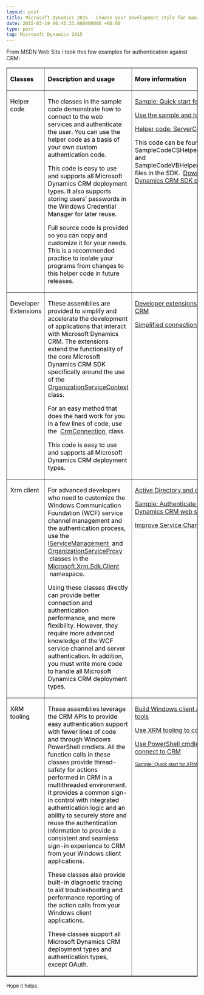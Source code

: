 ```yaml
---
layout: post
title: Microsoft Dynamics 2015 - Choose your development style for managed code - Authenticate using code
date: 2015-03-19 06:45:33.000000000 +00:00
type: post
tag: Microsoft Dynamics 2015
---
```



<p><span><font>From MSDN Web Site i took this few examples for authentication against CRM:</font></span></p>

<table border="1" cellpadding="0" cellspacing="0" width="618">
    <tbody>
        <tr>
            <td width="84">
                <p> <font color="#000000"><b> Classes </b> </font></p>
            </td>
            <td width="255">
                <p> <font color="#000000"><b> <span>Description and usage </span> </b> </font></p>
            </td>
            <td width="279">
                <p> <font color="#000000"><b> <span>More information </span> </b> </font></p>
            </td>
        </tr>
        <tr>
            <td valign="top" width="84">
                <p> <font color="#000000"><span>Helper code </span> </font></p>
            </td>
            <td valign="top" width="255">
                <p> <font color="#000000"><span>The classes in the sample code demonstrate how to connect to the web services and authenticate the user. You can use the helper code as a basis of your own custom authentication code. </span> </font></p>
                <p> <font color="#000000"><span>This code is easy to use and supports all Microsoft Dynamics CRM deployment types. It also supports storing users’ passwords in the Windows Credential Manager for later reuse. </span> </font></p>
                <p> <font color="#000000"><span>Full source code is provided so you can copy and customize it for your needs. This is a recommended practice to isolate your programs from changes to this helper code in future releases. </span> </font></p>
            </td>
            <td valign="top" width="279">
                <p> <font color="#000000"><span> <a href="https://msdn.microsoft.com/en-us/library/hh675400.aspx"> <span>Sample: Quick start for Microsoft Dynamics CRM </span> </a> </span> </font></p>
                <p> <font color="#000000"><span> <a href="https://msdn.microsoft.com/en-us/library/gg328228.aspx"> <span>Use the sample and helper code </span> </a> </span> </font></p>
                <p> <font color="#000000"><span> <a href="https://msdn.microsoft.com/en-us/library/gg309393.aspx"> <span>Helper code: ServerConnection class </span> </a> </span> </font></p>
                <p> <font color="#000000"><span>This code can be found in the </span> <span>SampleCodeCSHelperCodeCrmServiceHelpers.cs </span> <span>and </span> <span>SampleCodeVBHelperCodeCrmServiceHelpers.vb </span> <span>files in the SDK.  <a href="http://go.microsoft.com/fwlink/?LinkID=512122"> <span>Download the Microsoft Dynamics CRM SDK package. </span> </a> </span> </font></p>
            </td>
        </tr>
        <tr>
            <td valign="top" width="84">
                <p> <font color="#000000"><span>Developer Extensions </span> </font></p>
            </td>
            <td valign="top" width="255">
                <p> <font color="#000000"><span>These assemblies are provided to simplify and accelerate the development of applications that interact with Microsoft Dynamics CRM. The extensions extend the functionality of the core Microsoft Dynamics CRM SDK specifically around the use of the  <a href="https://msdn.microsoft.com/en-us/library/microsoft.xrm.sdk.client.organizationservicecontext.aspx"> <span>OrganizationServiceContext </span> </a>class. </span> </font></p>
                <p> <font color="#000000"><span>For an easy method that does the hard work for you in a few lines of code, use the  <a href="https://msdn.microsoft.com/en-us/library/microsoft.xrm.client.crmconnection.aspx"> <span>CrmConnection </span> </a> class. </span> </font></p>
                <p> <font color="#000000"><span>This code is easy to use and supports all Microsoft Dynamics CRM deployment types. </span> </font></p>
            </td>
            <td valign="top" width="279">
                <p> <font color="#000000"><span> <a href="https://msdn.microsoft.com/en-us/library/gg695784.aspx"> <span>Developer extensions for Microsoft Dynamics CRM </span> </a> </span> </font></p>
                <p> <font color="#000000"><span> <a href="https://msdn.microsoft.com/en-us/library/gg695810.aspx"> <span>Simplified connection to Microsoft Dynamics CRM </span> </a> </span> </font></p>
            </td>
        </tr>
        <tr>
            <td valign="top" width="84">
                <p> <font color="#000000"><span>Xrm client </span> </font></p>
            </td>
            <td valign="top" width="255">
                <p> <font color="#000000"><span>For advanced developers who need to customize the Windows Communication Foundation (WCF) service channel management and the authentication process, use the  <a href="https://msdn.microsoft.com/en-us/library/hh547372.aspx"> <span>IServiceManagement </span> </a> and  <a href="https://msdn.microsoft.com/en-us/library/microsoft.xrm.sdk.client.organizationserviceproxy.aspx"> <span>OrganizationServiceProxy </span> </a> classes in the  <a href="https://msdn.microsoft.com/en-us/library/microsoft.xrm.sdk.client.aspx"> <span>Microsoft.Xrm.Sdk.Client </span> </a> namespace. </span> </font></p>
                <p> <font color="#000000"><span>Using these classes directly can provide better connection and authentication performance, and more flexibility. However, they require more advanced knowledge of the WCF service channel and server authentication. In addition, you must write more code to handle all Microsoft Dynamics CRM deployment types. </span> </font></p>
            </td>
            <td valign="top" width="279">
                <p> <font color="#000000"><span> <a href="https://msdn.microsoft.com/en-us/library/gg334502.aspx"> <span>Active Directory and claims-based authentication </span> </a> </span> </font></p>
                <p> <font color="#000000"><span> <a href="https://msdn.microsoft.com/en-us/library/hh675404.aspx"> <span>Sample: Authenticate users with Microsoft Dynamics CRM web services </span> </a> </span> </font></p>
                <p> <font color="#000000"><span> <a href="https://msdn.microsoft.com/en-us/library/42dcebf5-a624-45b9-b719-20e5882d5ca2#caching"> <span>Improve Service Channel Allocation Performance </span> </a> </span> </font></p>
            </td>
        </tr>
        <tr>
            <td valign="top" width="84">
                <p> <font color="#000000"><span>XRM tooling </span> </font></p>
            </td>
            <td valign="top" width="255">
                <p> <font color="#000000"><span>These assemblies leverage the CRM APIs to provide easy authentication support with fewer lines of code and through Windows PowerShell cmdlets. All the function calls in these classes provide thread-safety for actions performed in CRM in a multithreaded environment. It provides a common sign-in control with integrated authentication logic and an ability to securely store and reuse the authentication information to provide a consistent and seamless sign-in experience to CRM from your Windows client applications. </span> </font></p>
                <p> <font color="#000000"><span>These classes also provide built-in diagnostic tracing to aid troubleshooting and performance reporting of the action calls from your Windows client applications. </span> </font></p>
                <p> <font color="#000000"><span>These classes support all Microsoft Dynamics CRM deployment types and authentication types, except OAuth. </span> </font></p>
            </td>
            <td valign="top" width="279">
                <p> <font color="#000000"><span> <a href="https://msdn.microsoft.com/en-us/library/dn689057.aspx"> <span>Build Windows client applications using the XRM tools </span> </a> </span> </font></p>
                <p> <font color="#000000"><span> <a href="https://msdn.microsoft.com/en-us/library/dn688177.aspx"> <span>Use XRM tooling to connect to CRM </span> </a> </span> </font></p>
                <p> <font color="#000000"><span> <a href="https://msdn.microsoft.com/en-us/library/dn689040.aspx"> <span>Use PowerShell cmdlets for XRM tooling to connect to CRM </span> </a> </span> </font></p>
                <p> <font color="#000000" size="2"><font face="Arial, Helvetica, sans-serif"> </font><a href="https://msdn.microsoft.com/en-us/library/dn689019.aspx"><font face="Arial, Helvetica, sans-serif"> Sample: Quick start for XRM Tooling API </font> </a> </font></p>
            </td>
        </tr>
    </tbody>
</table>

<p><font size="2">Hope it helps.</font></p>
